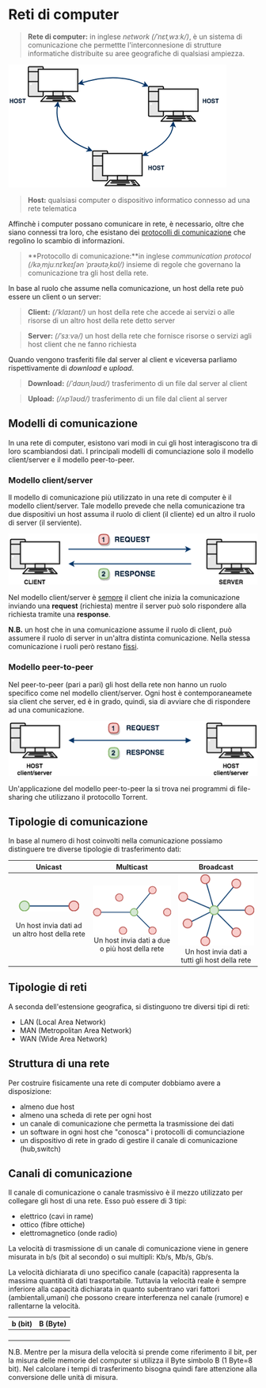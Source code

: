 # Reti di computer

> **Rete di computer:** in inglese *network (/ˈnɛtˌwɜːk/)*, è un sistema di comunicazione che permettte l'interconnesione di strutture informatiche distribuite su aree geografiche di qualsiasi ampiezza.


![reti001](images/reti001.png)

> **Host:** qualsiasi computer o dispositivo informatico connesso ad una rete telematica

Affinchè i computer possano comunicare in rete, è necessario, oltre che siano connessi tra loro, che esistano dei <u>protocolli di comunicazione</u> che regolino lo scambio di informazioni.

> **Protocollo di comunicazione:**in inglese *communication protocol (/kəˌmjuːnɪˈkeɪʃən ˈprəʊtəˌkɒl/)*  insieme di regole che governano la comunicazione tra gli host della rete.

In base al ruolo che assume nella comunicazione, un host della rete può essere un client o un server:

> **Client:** *(/ˈklaɪənt/)* un host della rete che accede ai servizi o alle risorse di un altro host della rete detto server

> **Server:** *(/ˈsɜːvə/)* un host della rete che fornisce risorse o servizi agli host client che ne fanno richiesta

Quando vengono trasferiti file dal server al client e viceversa parliamo rispettivamente di *download* e *upload*.

> **Download:** *(/ˈdaʊnˌləʊd/)* trasferimento di un file dal server al client

> **Upload:** *(/ʌpˈləʊd/)* trasferimento di un file dal client al server

## Modelli di comunicazione

In una rete di computer, esistono vari modi in cui gli host interagiscono tra di loro scambiandosi dati. I principali modelli di comunciazione solo il modello client/server e il modello peer-to-peer.

### Modello client/server

Il modello di comunicazione più utilizzato in una rete di computer è il modello client/server. Tale modello prevede che nella comunicazione tra due dispositivi un host assuma il ruolo di client (il cliente) ed un altro il ruolo di server (il serviente).

![reti005](images/reti005.png)

Nel modello client/server è <u>sempre</u> il client che inizia la comunicazione inviando una **request** (richiesta) mentre il server può solo rispondere alla richiesta tramite una **response**.

**N.B.** un host che in una comunicazione assume il ruolo di client, può assumere il ruolo di server in un'altra distinta comunicazione. Nella stessa comunicazione i ruoli però restano <u>fissi</u>.

### Modello peer-to-peer

Nel peer-to-peer (pari a pari) gli host della rete non hanno un ruolo specifico come nel modello client/server. Ogni host è contemporaneamete sia client che server, ed è in grado, quindi, sia di avviare che di rispondere ad una comunicazione.  

![reti006](images/reti006.png)

Un'applicazione del modello peer-to-peer la si trova nei programmi di file-sharing che utilizzano il protocollo Torrent.

## Tipologie di comunicazione 

In base al numero di host coinvolti nella comunicazione possiamo distinguere tre diverse tipologie di trasferimento dati:

|Unicast|Multicast|Broadcast|
| :-----: | :-------: | :-------: |
| ![reti010](images/reti010.png)<br /><br />Un host invia dati ad un altro host della rete | ![reti010](images/reti011.png)<br />Un host invia dati a due o più host della rete | ![reti010](images/reti012.png)<br />Un host invia dati a tutti gli host della rete |

## Tipologie di reti

A seconda dell'estensione geografica, si distinguono tre diversi tipi di reti: 

- LAN (Local Area Network)
- MAN (Metropolitan Area Network)
- WAN (Wide Area Network)

## Struttura di una rete

Per costruire fisicamente una rete di computer dobbiamo avere a disposizione:

- almeno due host
- almeno una scheda di rete per ogni host
- un canale di comunicazione che permetta la trasmissione dei dati
- un software in ogni host che "conosca" i protocolli di comunciazione
- un dispositivo di rete in grado di gestire il canale di comunicazione (hub,switch)

## Canali di comunicazione

Il canale di comunicazione o canale trasmissivo è il mezzo utilizzato per collegare gli host di una rete. Esso può essere di 3 tipi:

- elettrico (cavi in rame)
- ottico (fibre ottiche)
- elettromagnetico (onde radio)

La velocità di trasmissione di un canale di comunicazione viene in genere misurata in b/s (bit al secondo) o sui multipli: Kb/s, Mb/s, Gb/s.

La velocità dichiarata di uno specifico canale (capacità) rappresenta la massima quantità di dati trasportabile. Tuttavia la velocità reale è sempre inferiore alla capacità dichiarata in quanto subentrano vari fattori (ambientali,umani) che possono creare interferenza nel canale (rumore) e rallentarne la velocità.


|  b (bit)  | B (Byte) |
| --- | --- |
|    |    |
|    |    |
|    |    |
|    |    |



N.B. Mentre per la misura della velocità si prende come riferimento il bit, per la misura delle memorie del computer si utilizza il Byte simbolo B (1 Byte=8 bit). Nel calcolare i tempi di trasferimento bisogna quindi fare attenzione alla conversione delle unità di misura.